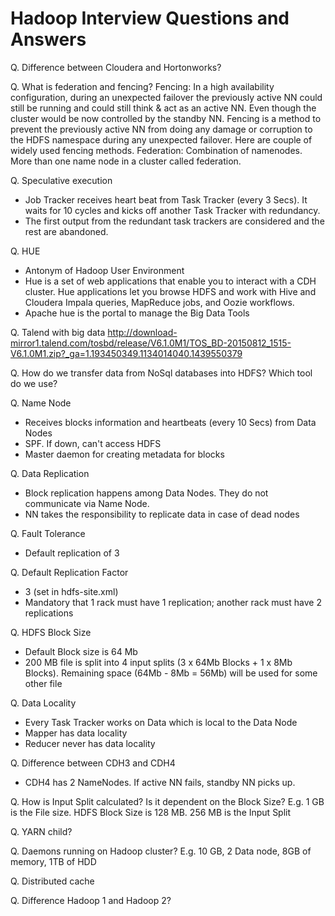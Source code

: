 # Hadoop Interview Questions and Answers


Q. Difference between Cloudera and Hortonworks?

Q. What is federation and fencing?
Fencing:  In a high availability configuration, during an unexpected failover the previously active NN  could still be running and could still think & act as an active NN. Even though the cluster would be now controlled by the standby NN. Fencing is a method to prevent the previously active NN from doing any damage or corruption to the HDFS namespace during any unexpected failover. Here are couple of widely used fencing methods.
Federation: Combination of namenodes. More than one name node in a cluster called federation.

Q. Speculative execution
 - Job Tracker receives heart beat from Task Tracker (every 3 Secs).  It waits for 10 cycles and kicks off another Task Tracker with redundancy.
 - The first output from the redundant task trackers are considered and the rest are abandoned.
    
Q. HUE
 - Antonym of Hadoop User Environment
 - Hue is a set of web applications that enable you to interact with a CDH cluster. Hue applications let you browse HDFS and work with Hive and Cloudera Impala queries, MapReduce jobs, and Oozie workflows.
 - Apache hue is the portal to manage the Big Data Tools

Q. Talend with big data
http://download-mirror1.talend.com/tosbd/release/V6.1.0M1/TOS_BD-20150812_1515-V6.1.0M1.zip?_ga=1.193450349.1134014040.1439550379

Q. How do we transfer data from NoSql databases into HDFS?  Which tool do we use?

Q. Name Node
 - Receives blocks information and heartbeats (every 10 Secs) from Data Nodes
 - SPF.  If down, can't access HDFS
 - Master daemon for creating metadata for blocks

Q. Data Replication
 - Block replication happens among Data Nodes.  They do not communicate via Name Node.
 - NN takes the responsibility to replicate data in case of dead nodes

Q. Fault Tolerance
 - Default replication of 3

Q. Default Replication Factor
 - 3 (set in hdfs-site.xml)
 - Mandatory that 1 rack must have 1 replication; another rack must have 2 replications

Q. HDFS Block  Size
 - Default Block size is 64 Mb
 - 200 MB file is split into 4 input splits (3 x 64Mb Blocks + 1 x 8Mb Blocks). Remaining space (64Mb - 8Mb = 56Mb) will be used for some other file

Q. Data Locality
 - Every Task Tracker works on Data which is local to the Data Node
 - Mapper has data locality
 - Reducer never has data locality

Q. Difference between CDH3 and CDH4
 - CDH4 has 2 NameNodes.  If active NN fails, standby NN picks up.

Q. How is Input Split calculated?  Is it dependent on the Block Size?
	E.g. 1 GB is the File size.  HDFS Block Size is 128 MB.  256 MB is the Input Split

Q. YARN child?

Q. Daemons running on Hadoop cluster? 
 E.g. 10 GB, 2 Data node, 8GB of memory, 1TB of HDD

Q. Distributed cache

Q. Difference Hadoop 1 and Hadoop 2?
<!--stackedit_data:
eyJoaXN0b3J5IjpbLTkzNjY5NzM2NiwxODcxMTg1MzcyXX0=
-->